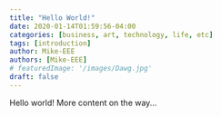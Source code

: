```yaml
---
title: "Hello World!"
date: 2020-01-14T01:59:56-04:00
categories: [business, art, technology, life, etc]
tags: [introduction]
author: Mike-EEE
authors: [Mike-EEE]
# featuredImage: '/images/Dawg.jpg'
draft: false
---
```


Hello world!  More content on the way...
